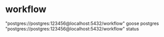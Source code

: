 # workflow
"postgres://postgres:123456@localhost:5432/workflow"
goose postgres "postgres://postgres:123456@localhost:5432/workflow" status    